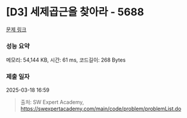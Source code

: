 # [D3] 세제곱근을 찾아라 - 5688 

[문제 링크](https://swexpertacademy.com/main/code/problem/problemDetail.do?contestProbId=AWXVyCaKugQDFAUo) 

### 성능 요약

메모리: 54,144 KB, 시간: 61 ms, 코드길이: 268 Bytes

### 제출 일자

2025-03-18 16:59



> 출처: SW Expert Academy, https://swexpertacademy.com/main/code/problem/problemList.do